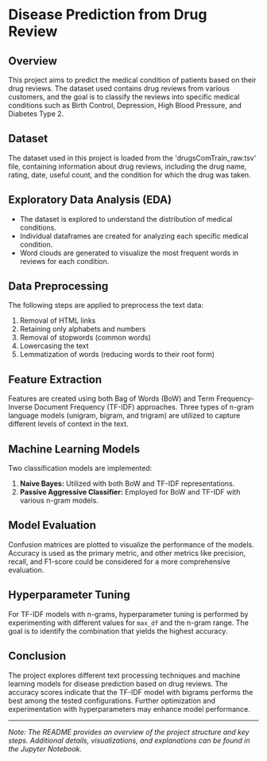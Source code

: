 # Disease Prediction from Drug Review

## Overview
This project aims to predict the medical condition of patients based on their drug reviews. The dataset used contains drug reviews from various customers, and the goal is to classify the reviews into specific medical conditions such as Birth Control, Depression, High Blood Pressure, and Diabetes Type 2.

## Dataset
The dataset used in this project is loaded from the 'drugsComTrain_raw.tsv' file, containing information about drug reviews, including the drug name, rating, date, useful count, and the condition for which the drug was taken.

## Exploratory Data Analysis (EDA)
- The dataset is explored to understand the distribution of medical conditions.
- Individual dataframes are created for analyzing each specific medical condition.
- Word clouds are generated to visualize the most frequent words in reviews for each condition.

## Data Preprocessing
The following steps are applied to preprocess the text data:
1. Removal of HTML links
2. Retaining only alphabets and numbers
3. Removal of stopwords (common words)
4. Lowercasing the text
5. Lemmatization of words (reducing words to their root form)

## Feature Extraction
Features are created using both Bag of Words (BoW) and Term Frequency-Inverse Document Frequency (TF-IDF) approaches. Three types of n-gram language models (unigram, bigram, and trigram) are utilized to capture different levels of context in the text.

## Machine Learning Models
Two classification models are implemented:
1. **Naive Bayes:** Utilized with both BoW and TF-IDF representations.
2. **Passive Aggressive Classifier:** Employed for BoW and TF-IDF with various n-gram models.

## Model Evaluation
Confusion matrices are plotted to visualize the performance of the models. Accuracy is used as the primary metric, and other metrics like precision, recall, and F1-score could be considered for a more comprehensive evaluation.

## Hyperparameter Tuning
For TF-IDF models with n-grams, hyperparameter tuning is performed by experimenting with different values for `max_df` and the n-gram range. The goal is to identify the combination that yields the highest accuracy.

## Conclusion
The project explores different text processing techniques and machine learning models for disease prediction based on drug reviews. The accuracy scores indicate that the TF-IDF model with bigrams performs the best among the tested configurations. Further optimization and experimentation with hyperparameters may enhance model performance.

---

*Note: The README provides an overview of the project structure and key steps. Additional details, visualizations, and explanations can be found in the Jupyter Notebook.*